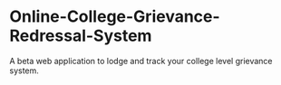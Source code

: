 # Online-College-Grievance-Redressal-System
A beta web application to lodge and track your college level grievance system.
